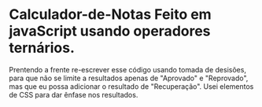 # Calculador-de-Notas Feito em javaScript usando operadores ternários.
Prentendo a frente re-escrever esse código usando tomada de desisões, para que não se limite a resultados apenas de "Aprovado" e "Reprovado", mas que eu possa adicionar o resultado de "Recuperação".
Usei elementos de CSS para dar ênfase nos resultados.
